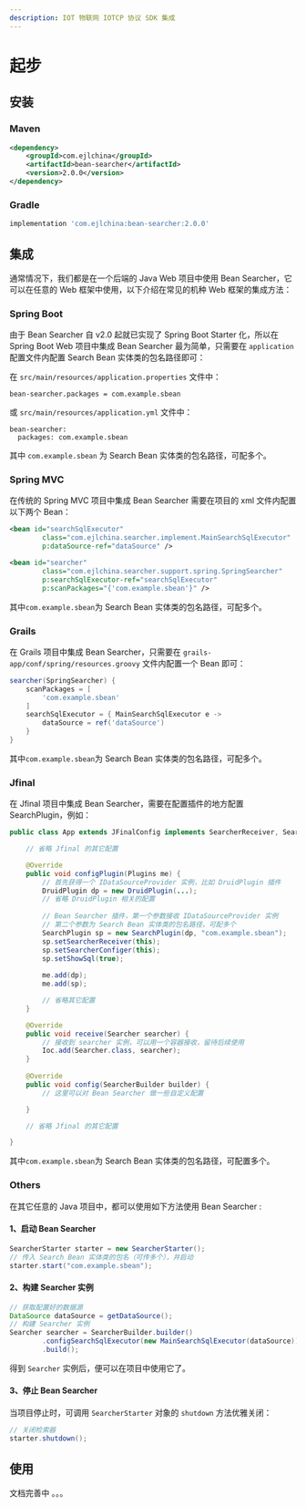 ```yaml
---
description: IOT 物联网 IOTCP 协议 SDK 集成
---
```


# 起步

## 安装

### Maven

```xml
<dependency>
    <groupId>com.ejlchina</groupId>
    <artifactId>bean-searcher</artifactId>
    <version>2.0.0</version>
</dependency>
```

### Gradle

```groovy
implementation 'com.ejlchina:bean-searcher:2.0.0'
```

## 集成

通常情况下，我们都是在一个后端的 Java Web 项目中使用 Bean Searcher，它可以在任意的 Web 框架中使用，以下介绍在常见的机种 Web 框架的集成方法：

### Spring Boot

由于 Bean Searcher 自 v2.0 起就已实现了 Spring Boot Starter 化，所以在 Spring Boot Web 项目中集成 Bean Searcher 最为简单，只需要在 `application` 配置文件内配置 Search Bean 实体类的包名路径即可：

在 `src/main/resources/application.properties` 文件中：

```properties
bean-searcher.packages = com.example.sbean
```

或 `src/main/resources/application.yml` 文件中：

```properties
bean-searcher:
  packages: com.example.sbean
```

其中 `com.example.sbean` 为 Search Bean 实体类的包名路径，可配多个。

### Spring MVC

在传统的 Spring MVC 项目中集成 Bean Searcher 需要在项目的 xml 文件内配置以下两个 Bean：

```xml
<bean id="searchSqlExecutor" 
		class="com.ejlchina.searcher.implement.MainSearchSqlExecutor" 
		p:dataSource-ref="dataSource" />

<bean id="searcher" 
		class="com.ejlchina.searcher.support.spring.SpringSearcher"
		p:searchSqlExecutor-ref="searchSqlExecutor"
		p:scanPackages="{'com.example.sbean'}" />
```

其中`com.example.sbean`为 Search Bean 实体类的包名路径，可配多个。

### Grails

在 Grails 项目中集成 Bean Searcher，只需要在 `grails-app/conf/spring/resources.groovy` 文件内配置一个 Bean 即可：

```groovy
searcher(SpringSearcher) {
    scanPackages = [
        'com.example.sbean'
    ]
    searchSqlExecutor = { MainSearchSqlExecutor e ->
        dataSource = ref('dataSource')
    }
}
```

其中`com.example.sbean`为 Search Bean 实体类的包名路径，可配多个。

### Jfinal

在 Jfinal 项目中集成 Bean Searcher，需要在配置插件的地方配置 SearchPlugin，例如：

```java
public class App extends JFinalConfig implements SearcherReceiver, SearcherConfiger {

	// 省略 Jfinal 的其它配置

	@Override
	public void configPlugin(Plugins me) {
		// 首先获得一个 IDataSourceProvider 实例，比如 DruidPlugin 插件
		DruidPlugin dp = new DruidPlugin(...);
		// 省略 DruidPlugin 相关的配置
		
		// Bean Searcher 插件，第一个参数接收 IDataSourceProvider 实例
		// 第二个参数为 Search Bean 实体类的包名路径，可配多个
		SearchPlugin sp = new SearchPlugin(dp, "com.example.sbean");
		sp.setSearcherReceiver(this);
		sp.setSearcherConfiger(this);
		sp.setShowSql(true);
        
		me.add(dp);
		me.add(sp);

		// 省略其它配置
	}

	@Override
	public void receive(Searcher searcher) {
        // 接收到 searcher 实例，可以用一个容器接收，留待后续使用
		Ioc.add(Searcher.class, searcher);
	}
	
	@Override
	public void config(SearcherBuilder builder) {
		// 这里可以对 Bean Searcher 做一些自定义配置

	}

	// 省略 Jfinal 的其它配置

}
```

其中`com.example.sbean`为 Search Bean 实体类的包名路径，可配置多个。

### Others

在其它任意的 Java 项目中，都可以使用如下方法使用 Bean Searcher : 

#### 1、启动 Bean Searcher

```java
SearcherStarter starter = new SearcherStarter();
// 传入 Search Bean 实体类的包名（可传多个），并启动
starter.start("com.example.sbean");
```

#### 2、构建 Searcher 实例

```java
// 获取配置好的数据源
DataSource dataSource = getDataSource();
// 构建 Searcher 实例
Searcher searcher = SearcherBuilder.builder()
		.configSearchSqlExecutor(new MainSearchSqlExecutor(dataSource))
		.build();
```

得到 `Searcher` 实例后，便可以在项目中使用它了。

#### 3、停止 Bean Searcher

当项目停止时，可调用 `SearcherStarter` 对象的 `shutdown` 方法优雅关闭：

```java
// 关闭检索器
starter.shutdown();
```

## 使用

文档完善中 。。。